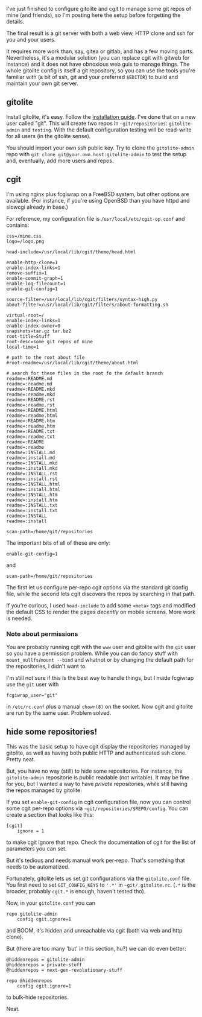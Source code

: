 I've just finished to configure gitolite and cgit to manage some git
repos of mine (and friends), so I'm posting here the setup before
forgetting the details.

The final result is a git server with both a web view, HTTP clone and
ssh for you and your users.

It requires more work than, say, gitea or gitlab, and has a few
moving parts.  Nevertheless, it's a modular solution (you can replace
cgit with gitweb for instance) and it does not have obnoxious web guis
to manage things.  The whole gitolite config is itself a git
repository, so you can use the tools you're familiar with (a bit of
ssh, git and your preferred `$EDITOR`) to build and maintain your own
git server.

## gitolite

Install gitolite, it's easy.  Follow the [installation
guide](https://gitolite.com/gitolite/quick_install#distro-package-install).
I've done that on a new user called "git".  This will create two repos
in `~git/repositories`: `gitolite-admin` and `testing`.  With the
default configuration testing will be read-write for all users (in the
gitolite sense).

You should import your own ssh public key.  Try to clone the
`gitolite-admin` repo with `git clone
git@your.own.host:gitolite-admin` to test the setup and, eventually,
add more users and repos.

## cgit

I'm using nginx plus fcgiwrap on a FreeBSD system, but other options
are available.  (For instance, if you're using OpenBSD than you have
httpd and slowcgi already in base.)

For reference, my configuration file is `/usr/local/etc/cgit-op.conf`
and contains:
```
css=/mine.css
logo=/logo.png

head-include=/usr/local/lib/cgit/theme/head.html

enable-http-clone=1
enable-index-links=1
remove-suffix=1
enable-commit-graph=1
enable-log-filecount=1
enable-git-config=1

source-filter=/usr/local/lib/cgit/filters/syntax-high.py
about-filter=/usr/local/lib/cgit/filters/about-formatting.sh

virtual-root=/
enable-index-links=1
enable-index-owner=0
snapshots=tar.gz tar.bz2
root-title=Stuff
root-desc=some git repos of mine
local-time=1

# path to the root about file
#root-readme=/usr/local/lib/cgit/theme/about.html

# search for these files in the root fo the default branch
readme=:README.md
readme=:readme.md
readme=:README.mkd
readme=:readme.mkd
readme=:README.rst
readme=:readme.rst
readme=:README.html
readme=:readme.html
readme=:README.htm
readme=:readme.htm
readme=:README.txt
readme=:readme.txt
readme=:README
readme=:readme
readme=:INSTALL.md
readme=:install.md
readme=:INSTALL.mkd
readme=:install.mkd
readme=:INSTALL.rst
readme=:install.rst
readme=:INSTALL.html
readme=:install.html
readme=:INSTALL.htm
readme=:install.htm
readme=:INSTALL.txt
readme=:install.txt
readme=:INSTALL
readme=:install

scan-path=/home/git/repositories
```

The important bits of all of these are only:
```
enable-git-config=1
```
and
```
scan-path=/home/git/repositories
```

The first let us configure per-repo cgit options via the standard git
config file, while the second lets cgit discovers the repos by
searching in that path.

If you're curious, I used `head-include` to add some `<meta>` tags and
modified the default CSS to render the pages *decently* on mobile
screens.  More work is needed.

### Note about permissions

You are probably running cgit with the `www` user and gitolite with
the `git` user so you have a permission problem.  While you can do
fancy stuff with `mount_nullfs`/`mount --bind` and whatnot or by
changing the default path for the repositories, I didn't want to.

I'm still not sure if this is the best way to handle things, but I
made fcgiwrap use the `git` user with
```
fcgiwrap_user="git"
```
in `/etc/rc.conf` plus a manual `chown(8)` on the socket.  Now cgit
and gitolite are run by the same user.  Problem solved.

## hide some repositories!

This was the basic setup to have cgit display the repositories managed
by gitolite, as well as having both public HTTP and authenticated ssh
clone.  Pretty neat.

But, you have no way (still) to hide some repositories.  For instance,
the `gitolite-admin` repositorie is public readable (not writable).
It may be fine for you, but I wanted a way to have *private*
repositories, while still having the repos managed by gitolite.

If you set `enable-git-config` in cgit configuration file, now you can
control some cgit per-repo options via
`~git/repositories/$REPO/config`.  You can create a section that looks
like this:
```
[cgit]
	ignore = 1
```
to make cgit ignore that repo.  Check the documentation of cgit for
the list of parameters you can set.

But it's tedious and needs manual work per-repo.  That's something
that needs to be automatized.

Fortunately, gitolite lets us set git configurations via the
`gitolite.conf` file.  You first need to set `GIT_CONFIG_KEYS` to
`'.*'` in `~git/.gitolite.rc`.  (`.*` is the broader, probably
`cgit.*` is enough, haven't tested tho).

Now, in your `gitolite.conf` you can
```
repo gitolite-admin
    config cgit.ignore=1
```
and BOOM, it's hidden and unreachable via cgit (both via web and http
clone).

But (there are too many 'but' in this section, hu?) we can do even
better:
```
@hiddenrepos = gitolite-admin
@hiddenrepos = private-stuff
@hiddenrepos = next-gen-revolutionary-stuff

repo @hiddenrepos
    config cgit.ignore=1
```
to bulk-hide repositories.

Neat.
